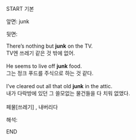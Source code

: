 START
기본

앞면:
junk


뒷면:
<div>There’s nothing but <strong>junk</strong> on the TV. </div><div>TV엔 쓰레기 같은 것 밖에 없어.</div><div><br></div><div>He seems to live off <strong>junk</strong> food. </div><div><div>그는 정크 푸드를 주식으로 하는 것 같다.</div></div><div><br></div><div><div>I’ve cleared out all that old <b>junk</b> in the attic. </div><div>내가 다락방에 있던 그 쓸모없는 물건들을 다 치워 없앴다.</div></div><div><br></div><div>페물[쓰레기] , 내버리다</div>


해석:
<!--ID: 1746614454150-->
END